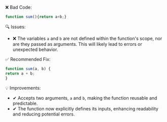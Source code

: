 ❌ Bad Code:
```javascript
function sum(){return a+b;}
```

🔍 Issues:
* ❌ The variables `a` and `b` are not defined within the function's scope, nor are they passed as arguments. This will
likely lead to errors or unexpected behavior.

✅ Recommended Fix:

```javascript
function sum(a, b) {
return a + b;
}
```

💡 Improvements:
* ✔ Accepts two arguments, `a` and `b`, making the function reusable and predictable.
* ✔ The function now explicitly defines its inputs, enhancing readability and reducing potential errors.